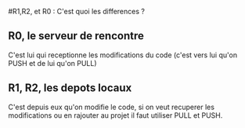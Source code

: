 #R1,R2, et R0 : C'est quoi les differences ?
## R0, le serveur de rencontre
C'est lui qui receptionne les modifications du code (c'est vers lui qu'on PUSH et de lui qu'on PULL)
## R1, R2, les depots locaux
C'est depuis eux qu'on modifie le code, si on veut recuperer les modifications ou en rajouter au projet il faut utiliser PULL et PUSH.
